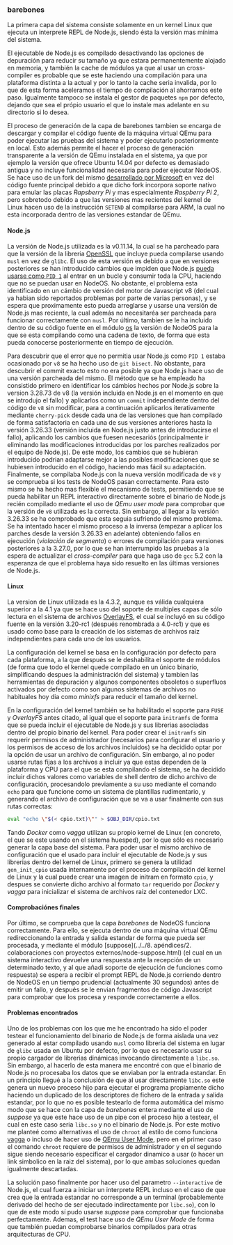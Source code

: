 ### barebones

La primera capa del sistema consiste solamente en un kernel Linux que ejecuta un
interprete REPL de Node.js, siendo ésta la versión mas mínima del sistema.

El ejecutable de Node.js es compilado desactivando las opciones de depuración
para reducir su tamaño ya que estara permanentemente alojado en memoria, y
también la cache de módulos ya que al usar un cross-compiler es probable que se
este haciendo una compilación para una plataforma distinta a la actual y por lo
tanto la cache seria invalida, por lo que de esta forma aceleramos el tiempo de
compilación al ahorrarnos este paso. Igualmente tampoco se instala el gestor de
paquetes `npm` por defecto, dejando que sea el própio usuario el que lo instale
mas adelante en su directorio si lo desea.

El proceso de generación de la capa de barebones tambien se encarga de
descargar y compilar el código fuente de la máquina virtual QEmu para poder
ejecutar las pruebas del sistema y poder ejecutarlo posteriormente en local.
Esto además permite el hacer el proceso de generación transparente a la versión
de QEmu instalada en el sistema, ya que por ejemplo la versión que ofrece
Ubuntu 14.04 por defecto es demasiado antigua y no incluye funcionalidad
necesaria para poder ejecutar NodeOS. Se hace uso de un fork del mismo
[desarrollado por Microsoft](https://github.com/0xabu/qemu) en vez del código
fuente principal debido a que dicho fork incorpora soporte nativo para emular
las placas *Rapsberry Pi* y mas especialmente *Raspberry Pi 2*, pero sobretodo
debido a que las versiones mas recientes del kernel de Linux hacen uso de la
instrucción `SETEND` al compilarse para ARM, la cual no esta incorporada dentro
de las versiones estandar de QEmu.

#### Node.js

La versión de Node.js utilizada es la v0.11.14, la cual se ha parcheado para que
la versión de la libreria [OpenSSL](https://www.openssl.org) que incluye pueda
compilarse usando `musl` en vez de `glibc`. El uso de esta versión es debido a
que en versiones posteriores se han introducido cámbios que impiden que Node.js
[pueda usarse como `PID 1`](https://github.com/nodejs/node/issues/3204) al
entrar en un bucle y consumir toda la CPU, haciendo que no se puedan usar en
NodeOS. No obstante, el problema esta identificado en un cámbio de versión del
motor de Javascript v8 (del cual ya habian sido reportados problemas por parte
de varias personas), y se espera que proximamente esto pueda arreglarse y usarse
una versión de Node.js mas reciente, la cual además no necesitaréa ser parcheada
para funcionar correctamente con `musl`. Por último, tambien se le ha incluido
dentro de su código fuente en el módulo [os](https://nodejs.org/api/os.html) la
versión de NodeOS para la que se esta compilando como una cadena de texto, de
forma que esta pueda conocerse posteriormente en tiempo de ejecución.

Para descubrir que el error que no permitia usar Node.js como `PID 1` estaba
ocasionado por `v8` se ha hecho uso de `git bisect`. No obstante, para descubrir
el commit exacto esto no era posible ya que Node.js hace uso de una versión
parcheada del mismo. El método que se ha empleado ha consistido primero en
identificar los cámbios hechos por Node.js sobre la version 3.28.73 de v8 (la
versión incluida en Node.js en el momento en que se introdujo el fallo) y
aplicarlos como un `commit` independiente dentro del código de `v8` sin
modificar, para a continuación aplicarlos iterativamente mediante `cherry-pick`
desde cada una de las versiones que han compilado de forma satisfactoria en cada
una de sus versiones anteriores hasta la versión 3.26.33 (versión incluida en
Node.js justo antes de introducirse el fallo), aplicando los cambios que fuesen
necesariós (principalmente ir eliminando las modificaciones introducidas por los
parches realizados por el equipo de Node.js). De este modo, los cambios que se
hubieran introducido podrian adaptarse mejor a las posibles modificaciones que
se hubiesen introducido en el código, haciendo mas fácil su adaptación.
Finalmente, se compilaba Node.js con la nueva versión modificada de `v8` y se
comprueba si los tests de NodeOS pasan correctamente. Para esto mismo se ha
hecho mas flexible el mecanismo de tests, permitiendo que se pueda habilitar un
REPL interactivo directamente sobre el binario de Node.js recién compilado
mediante el uso de *QEmu user mode* para comprobar que la versión de `v8`
utilizada es la correcta. Sin embargo, al llegar a la versión 3.26.33 se ha
comprobado que esta seguia sufriendo del mismo problema. Se ha intentado hacer
el mismo proceso a la inversa (empezar a aplicar los parches desde la versión
3.26.33 en adelante) obteniendo fallos en ejecución (*violación de segmento*) o
errores de compilación para versiones posteriores a la 3.27.0, por lo que se han
interrumpido las pruebas a la espera de actualizar el *cross-compiler* para que
haga uso de `gcc` 5.2 con la esperanza de que el problema haya sido resuelto en
las últimas versiones de Node.js.

#### Linux

La version de Linux utilizada es la 4.3.2, aunque es válida cualquiera superior
a la 4.1 ya que se hace uso del soporte de multiples capas de sólo lectura en el
sistema de archivos
[OverlayFS](https://www.kernel.org/doc/Documentation/filesystems/overlayfs.txt),
el cual se incluyó en su código fuente en la versión 3.20-rc1 (después
renombrada a 4.0-rc1) y que es usado como base para la creación de los sistemas
de archivos raiz independientes para cada uno de los usuarios.

La configuración del kernel se basa en la configuración por defecto para cada
plataforma, a la que después se le deshabilita el soporte de módulos (de forma
que todo el kernel quede compilado en un único binario, simplificando despues la
administración del sistema) y tambien las herramientas de depuración y algunos
componentes obsoletos o superfluos activados por defecto como son algunos
sistemas de archivos no habituales hoy dia como *minixfs* para reducir el tamaño
del kernel.

En la configuración del kernel también se ha habilitado el soporte para `FUSE` y
*OverlayFS* antes citado, al igual que el soporte para `initramfs` de forma que
se pueda incluir el ejecutable de Node.js y sus librerias asociadas dentro del
propio binario del kernel. Para poder crear el `initramfs` sin requerir permisos
de administrador (necesarios para configurar el usuario y los permisos de acceso
de los archivos incluidos) se ha decidido optar por la opción de usar un archivo
de configuración. Sin embargo, al no poder usarse rutas fijas a los archivos a
incluir ya que estas dependen de la plataforma y CPU para el que se esta
compilando el sistema, se ha decidido incluir dichos valores como variables de
shell dentro de dicho archivo de configuración, procesandolo previamente a su
uso mediante el comando `echo` para que funcione como un sistema de plantillas
rudimentario, y generando el archivo de configuración que se va a usar
finalmente con sus rutas correctas:

```bash
eval "echo \"$(< cpio.txt)\"" > $OBJ_DIR/cpio.txt
```

Tando *Docker* como *vagga* utilizan su propio kernel de Linux (en concreto, el
que se este usando en el sistema huesped), por lo que sólo es necesario generar
la capa base del sistema. Para poder usar el mismo archivo de configuración que
el usado para incluir el ejecutable de Node.js y sus librerias dentro del kernel
de Linux, primero se genera la utilidad `gen_init_cpio` usada internamente por
el proceso de compilación del kernel de Linux y la cual puede crear una imagen
de initram en formato `cpio`, y despues se convierte dicho archivo al formato
`tar` requerido por *Docker* y *vagga* para inicializar el sistema de archivos
raiz del contenedor LXC.

#### Comprobaciónes finales

Por último, se comprueba que la capa *barebones* de NodeOS funciona correctamente.
Para ello, se ejecuta dentro de una máquina virtual QEmu redireccionando la
entrada y salida estandar de forma que pueda ser procesada, y mediante el módulo
[suppose](../../8. apéndices/2. colaboraciones con proyectos externos/node-suppose.html)
(el cual en un sistema interactivo devuelve una respuesta ante la recepción de
un determinado texto, y al que añadi soporte de ejecución de funciones como
respuesta) se espera a recibir el prompt REPL de Node.js corriendo dentro de
NodeOS en un tiempo prudencial (actualmente 30 segundos) antes de emitir un
fallo, y después se le envian fragmentos de código Javascript para comprobar que
los procesa y responde correctamente a ellos.

#### Problemas encontrados

Uno de los problemas con los que me he encontrado ha sido el poder testear el
funcionamiento del binario de Node.js de forma aislada una vez generado al estar
compilado usando `musl` como libreria del sistema en lugar de `glibc` usada en
Ubuntu por defecto, por lo que es necesario usar su propio cargador de librerias
dinámicas invocando directamente a `libc.so`. Sin embargo, al hacerlo de esta
manera me encontré con que el binario de Node.js no procesaba los datos que se
enviaban por la entrada estandar. En un principio llegué a la conclusión de que
al usar directamente `libc.so` este genera un nuevo proceso hijo para ejecutar
el programa propiamente dicho haciendo un duplicado de los descriptores de
fichero de la entrada y salida estandar, por lo que no es posible testearlo de
forma automática del mismo modo que se hace con la capa de *barebones* entera
mediante el uso de *suppose* ya que este hace uso de un pipe con el proceso hijo
a testear, el cual en este caso seria `libc.so` y no el binario de Node.js. Por
este motivo me planteé como alternativas el uso de `chroot` al estilo de como
funciona [vagga](https://github.com/tailhook/vagga) o incluso de hacer uso de
[QEmu User Mode](http://qemu.weilnetz.de/qemu-doc.html#QEMU-User-space-emulator),
pero en el primer caso el comando `chroot` requiere de permisos de administrador
y en el segundo sigue siendo necesario especificar el cargador dinamico a usar
(o hacer un link simbolico en la raiz del sistema), por lo que ambas soluciones
quedan igualmente descartadas.

La solución paso finalmente por hacer uso del parametro `--interactive` de
Node.js, el cual fuerza a iniciar un interprete REPL incluso en el caso de que
crea que la entrada estandar no corresponde a un terminal (probablemente
derivado del hecho de ser ejecutado indirectamente por `libc.so`), con lo que de
este modo sí pudo usarse *suppose* para comprobar que funcionaba perfectamente.
Ademas, el test hace uso de *QEmu User Mode* de forma que también puedan
comprobarse binarios compilados para otras arquitecturas de CPU.
